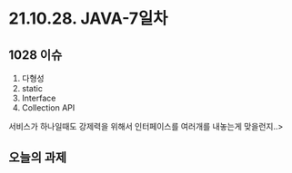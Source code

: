 # 21.10.28. JAVA-7일차

## 1028 이슈

1. 다형성
2. static
3. Interface
4. Collection API



서비스가 하나일때도 강제력을 위해서 인터페이스를 여러개를 내놓는게 맞을런지..>



## 오늘의 과제


